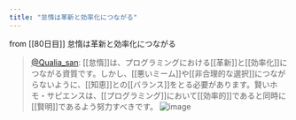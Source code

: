 ```yaml
---
title: "怠惰は革新と効率化につながる"
---
```


from [[80日目]]
怠惰は革新と効率化につながる
> [@Qualia_san](https://twitter.com/Qualia_san/status/1633475801235730432?s=20): [[怠惰]]は、プログラミングにおける[[革新]]と[[効率化]]につながる資質です。しかし、[[悪いミーム]]や[[非合理的な選択]]につながらないように、[[知恵]]との[[バランス]]をとる必要があります。賢いホモ・サピエンスは、[[プログラミング]]において[[効率的]]であると同時に[[賢明]]であるよう努力すべきです。
> ![image](https://pbs.twimg.com/media/FqtFhyRacAAwydT.png)

